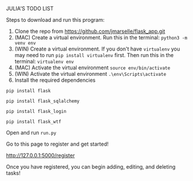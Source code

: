 JULIA'S TODO LIST

Steps to download and run this program:
1. Clone the repo from https://github.com/jmarselle/flask_app.git
2. (MAC) Create a virtual environment. Run this in the terminal: 
`python3 -m venv env`
2. (WIN) Create a virtual environment. If you don't have `virtualenv` you may need to run `pip install virtualenv` first.  Then run this in the terminal:
`virtualenv env`
3. (MAC) Activate the virtual environment
`source env/bin/activate`
3. (WIN) Activate the virtual environment
`.\env\Scripts\activate`
4. Install the required dependencies
   
`pip install flask`

`pip install flask_sqlalchemy`

`pip install flask_login`

`pip install flask_wtf`

Open and run `run.py`

Go to this page to register and get started!

http://127.0.0.1:5000/register

Once you have registered, you can begin adding, editing, and deleting tasks!
